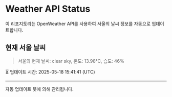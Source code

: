 
# Weather API Status

이 리포지토리는 OpenWeather API를 사용하여 서울의 날씨 정보를 자동으로 업데이트합니다.

## 현재 서울 날씨
> 서울의 현재 날씨: clear sky, 온도: 13.98°C, 습도: 46%

⏳ 업데이트 시간: 2025-05-18 15:41:41 (UTC)

---
자동 업데이트 봇에 의해 관리됩니다.

